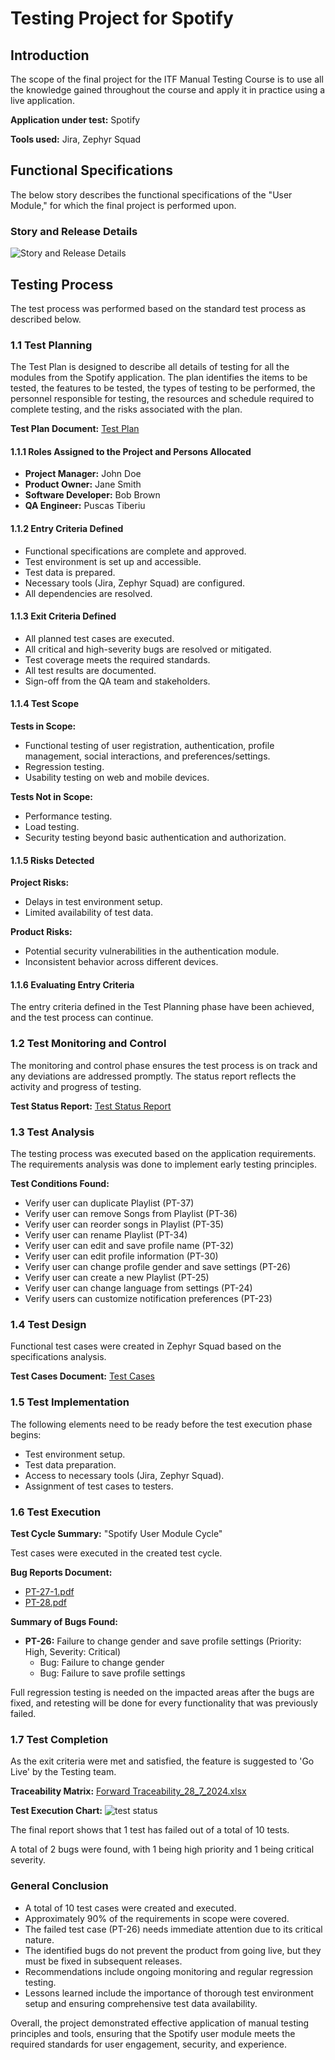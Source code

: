 # Testing Project for Spotify

## Introduction
The scope of the final project for the ITF Manual Testing Course is to use all the knowledge gained throughout the course and apply it in practice using a live application.

**Application under test:** Spotify

**Tools used:** Jira, Zephyr Squad

## Functional Specifications
The below story describes the functional specifications of the "User Module," for which the final project is performed upon.

### Story and Release Details
![Story and Release Details](https://github.com/user-attachments/assets/dd2d4836-dabb-4ec1-9d20-ff99c1ab859b)

## Testing Process
The test process was performed based on the standard test process as described below.

### 1.1 Test Planning
The Test Plan is designed to describe all details of testing for all the modules from the Spotify application. The plan identifies the items to be tested, the features to be tested, the types of testing to be performed, the personnel responsible for testing, the resources and schedule required to complete testing, and the risks associated with the plan.

**Test Plan Document:** [Test Plan](https://filebin.net/unzrqz3onxjd2stp)

#### 1.1.1 Roles Assigned to the Project and Persons Allocated
- **Project Manager:** John Doe
- **Product Owner:** Jane Smith
- **Software Developer:** Bob Brown
- **QA Engineer:** Puscas Tiberiu

#### 1.1.2 Entry Criteria Defined
- Functional specifications are complete and approved.
- Test environment is set up and accessible.
- Test data is prepared.
- Necessary tools (Jira, Zephyr Squad) are configured.
- All dependencies are resolved.

#### 1.1.3 Exit Criteria Defined
- All planned test cases are executed.
- All critical and high-severity bugs are resolved or mitigated.
- Test coverage meets the required standards.
- All test results are documented.
- Sign-off from the QA team and stakeholders.

#### 1.1.4 Test Scope
**Tests in Scope:**
- Functional testing of user registration, authentication, profile management, social interactions, and preferences/settings.
- Regression testing.
- Usability testing on web and mobile devices.

**Tests Not in Scope:**
- Performance testing.
- Load testing.
- Security testing beyond basic authentication and authorization.

#### 1.1.5 Risks Detected
**Project Risks:**
- Delays in test environment setup.
- Limited availability of test data.

**Product Risks:**
- Potential security vulnerabilities in the authentication module.
- Inconsistent behavior across different devices.

#### 1.1.6 Evaluating Entry Criteria
The entry criteria defined in the Test Planning phase have been achieved, and the test process can continue.

### 1.2 Test Monitoring and Control
The monitoring and control phase ensures the test process is on track and any deviations are addressed promptly. The status report reflects the activity and progress of testing.

**Test Status Report:** [Test Status Report](https://github.com/user-attachments/assets/43b15eef-e19a-46fe-93cf-fedf2b07e91f)

### 1.3 Test Analysis
The testing process was executed based on the application requirements. The requirements analysis was done to implement early testing principles.

**Test Conditions Found:**
- Verify user can duplicate Playlist (PT-37)
- Verify user can remove Songs from Playlist (PT-36)
- Verify user can reorder songs in Playlist (PT-35)
- Verify user can rename Playlist (PT-34)
- Verify user can edit and save profile name (PT-32)
- Verify user can edit profile information (PT-30)
- Verify user can change profile gender and save settings (PT-26)
- Verify user can create a new Playlist (PT-25)
- Verify user can change language from settings (PT-24)
- Verify users can customize notification preferences (PT-23)

### 1.4 Test Design
Functional test cases were created in Zephyr Squad based on the specifications analysis.

**Test Cases Document:** [Test Cases](link-to-test-cases-document)

### 1.5 Test Implementation
The following elements need to be ready before the test execution phase begins:
- Test environment setup.
- Test data preparation.
- Access to necessary tools (Jira, Zephyr Squad).
- Assignment of test cases to testers.

### 1.6 Test Execution
**Test Cycle Summary:** "Spotify User Module Cycle"

Test cases were executed in the created test cycle.

**Bug Reports Document:** 
- [PT-27-1.pdf](https://github.com/user-attachments/files/16404569/PT-27-1.pdf)
- [PT-28.pdf](https://github.com/user-attachments/files/16404570/PT-28.pdf)

**Summary of Bugs Found:**
- **PT-26:** Failure to change gender and save profile settings (Priority: High, Severity: Critical)
    - Bug: Failure to change gender
    - Bug: Failure to save profile settings

Full regression testing is needed on the impacted areas after the bugs are fixed, and retesting will be done for every functionality that was previously failed.

### 1.7 Test Completion
As the exit criteria were met and satisfied, the feature is suggested to 'Go Live' by the Testing team.

**Traceability Matrix:** [Forward Traceability_28_7_2024.xlsx](https://github.com/user-attachments/files/16404536/Forward.Traceability_28_7_2024.xlsx)

**Test Execution Chart:**
![test status](https://github.com/user-attachments/assets/7ee13eaa-a007-497d-b841-814bb4fbea31)

The final report shows that 1 test has failed out of a total of 10 tests.

A total of 2 bugs were found, with 1 being high priority and 1 being critical severity.

### General Conclusion
- A total of 10 test cases were created and executed.
- Approximately 90% of the requirements in scope were covered.
- The failed test case (PT-26) needs immediate attention due to its critical nature.
- The identified bugs do not prevent the product from going live, but they must be fixed in subsequent releases.
- Recommendations include ongoing monitoring and regular regression testing.
- Lessons learned include the importance of thorough test environment setup and ensuring comprehensive test data availability.

Overall, the project demonstrated effective application of manual testing principles and tools, ensuring that the Spotify user module meets the required standards for user engagement, security, and experience.

